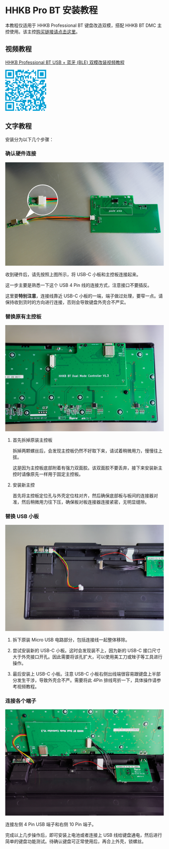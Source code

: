 # HHKB Pro BT 安装教程

本教程仅适用于 HHKB Professional BT 键盘改造双模，搭配 HHKB BT DMC 主控使用。该主控[购买链接请点击这里](https://item.taobao.com/item.htm?spm=a21n57.1.0.0.4e88523cYG7I9P&id=725033042681&ns=1&abbucket=16#detail)。

## 视频教程
[HHKB Professional BT USB + 蓝牙 (BLE) 双模改装视频教程](https://www.bilibili.com/video/BV11G411U7gL/)

![扫码直达](../images/hhkb_pro_bt/hhkb_pro_bt_install_video_QR.png)

## 文字教程
安装分为以下几个步骤：

### 确认硬件连接
![图1 USB-C小板与主控板连接方式](../images/hhkb_pro_bt/HHKB_BT_Install_USB-C&Motherboard.JPG)

收到硬件后，请先按照上图所示，将 USB-C 小板和主控板连接起来。

这一步主要是熟悉一下这个 USB 4 Pin 线的连接方式，注意接口不要插反。

这里要**特别注意**，连接线靠近 USB-C 小板的一端，端子做过处理，要窄一点。请保持收到货时的方向进行连接，否则会导致键盘外壳合不严实。

### 替换原有主控板
![图2 主控板安装效果](../images/hhkb_pro_bt/HHKB_BT_Install_Motherboard.JPG)

1. 首先拆掉原装主控板

   拆掉两颗螺丝后，会发现主控板仍然不好取下来，请试着稍微用力，慢慢往上拔。

   这是因为主控板底部附着有强力双面胶。该双面胶不要丢弃，接下来安装新主控时请像原先一样用于固定主控板。

2. 安装新主控

   首先将主控板定位孔与外壳定位柱对齐，然后确保底部板与板间的连接器对准，然后稍微用力往下压，确保板对板连接器连接紧密，无明显缝隙。



### 替换 USB 小板
![图3 USB-C 小板安装效果](../images/hhkb_pro_bt/HHKB_BT_Install_guide.JPG)

1. 拆下原装 Micro USB 电路部分，包括连接线一起整体移除。

2. 尝试安装新的 USB-C 小板。这时会发现装不上，因为新的 USB-C 接口尺寸大于外壳接口开孔。因此需要将该孔扩大，可以使用美工刀或矬子等工具进行操作。

3. 最后安装上 USB-C 小板。注意 USB-C 小板右侧出线端很容易跟键盘上半部分发生干涉，导致外壳合不严。需要将此 4Pin 排线弯折一下，具体操作请参考视频教程。



### 连接各个端子
![图4 整体安装后的效果](../images/hhkb_pro_bt/HHKB_BT_Assemble.JPG)


连接左侧 4 Pin USB 端子和右侧 10 Pin 端子。

完成以上几步操作后，即可安装上电池或者连接上 USB 线给键盘通电，然后进行简单的键盘功能测试。待确认键盘可正常使用后，再合上外壳，锁螺丝。


